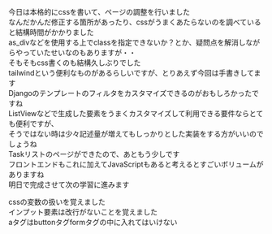 今日は本格的にcssを書いて、ページの調整を行いました  
なんだかんだ修正する箇所があったり、cssがうまくあたらないのを調べていると結構時間がかかりました  
as_divなどを使用する上でclassを指定できないか？とか、疑問点を解消しながらやっていたせいなのもありますが・・  
そもそもcss書くのも結構久しぶりでした  
tailwindという便利なものがあるらしいですが、とりあえず今回は手書きしてます  
Djangoのテンプレートのフィルタをカスタマイズできるのがおもしろかったですね  
ListViewなどで生成した要素をうまくカスタマイズして利用できる要件ならとても便利ですが、  
そうではない時は少々記述量が増えてもしっかりとした実装をする方がいいのでしょうね  
Taskリストのページができたので、あともう少しです  
フロントエンドもこれに加えてJavaScriptもあると考えるとすごいボリュームがありますね  
明日で完成させて次の学習に進みます  

cssの変数の扱いを覚えました  
インプット要素は改行がないことを覚えました  
aタグはbuttonタグformタグの中に入れてはいけない